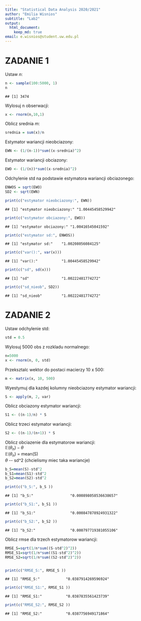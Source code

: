 ```yaml
---
title: "Statistical Data Analysis 2020/2021"
author: "Emilia Wisnios"
subtitle: "Lab2"
output:   
  html_document:
    keep_md: true
email: e.wisnios@student.uw.edu.pl
---
```



# ZADANIE 1

Ustaw $n$: 

```r
n <- sample(100:5000, 1)
n
```

```
## [1] 3474
```

Wylosuj n obserwacji:

```r
x <- rnorm(n,10,1)
```

Oblicz srednia $m$:

```r
srednia = sum(x)/n
```

Estymator wariancji nieobciazony:

```r
EWN <- (1/(n-1))*sum((x-srednia)^2)
```
Estymator wariancji obciazony:

```r
EWO <- (1/(n))*sum((x-srednia)^2)
```
Odchylenie std na podstawie estymatora wariancji obciazonego:

```r
ENWOS = sqrt(EWO)
SD2 <- sqrt(EWN)
```


```r
print(c("estymator nieobciazony:", EWN))
```

```
## [1] "estymator nieobciazony:" "1.00445458529942"
```

```r
print(c("estymator obciazony:", EWO))
```

```
## [1] "estymator obciazony:" "1.00416545041592"
```

```r
print(c("estymator sd:", ENWOS))
```

```
## [1] "estymator sd:"    "1.00208056084125"
```

```r
print(c("var():", var(x)))
```

```
## [1] "var():"           "1.00445458529942"
```

```r
print(c("sd", sd(x)))
```

```
## [1] "sd"               "1.00222481774272"
```

```r
print(c("sd_nieob", SD2))
```

```
## [1] "sd_nieob"         "1.00222481774272"
```

# ZADANIE 2

Ustaw odchylenie std:

```r
std = 0.5
```
Wylosuj 5000 obs z rozkladu normalnego:

```r
n=5000
x <- rnorm(n, 0, std)
```
Przeksztalc wektor do postaci macierzy 10 x 500:

```r
m <- matrix(x, 10, 500)
```
Wyestymuj dla kazdej kolumny nieobciazony estymator wariancji:

```r
S <- apply(m, 2, var)
```
Oblicz obciazony estymator wariancji:

```r
S1 <- ((n-1)/n) * S
```
Oblicz trzeci estymator wariancji:

```r
S2 <- ((n-1)/(n+1)) * S
```
Oblicz obciazenie dla estymatorow wariancji:
<br>
$\mathbb{E}(\theta_n) - \theta$
<br>
$\mathbb{E}(\theta_n)$ = mean(S)
<br>
$\theta$ -- sd^2 (chcielismy miec taka wariancje)

```r
b_S=mean(S)-std^2
b_S1=mean(S1)-std^2
b_S2=mean(S2)-std^2

print(c("b_S:", b_S ))
```

```
## [1] "b_S:"                 "0.000898058536638657"
```

```r
print(c("b_S1:", b_S1 ))
```

```
## [1] "b_S1:"                "0.000847878924931322"
```

```r
print(c("b_S2:", b_S2 ))
```

```
## [1] "b_S2:"                "0.000797719381055106"
```

Oblicz rmse dla trzech estymatorow wariancji:

```r
RMSE_S=sqrt(1/n*sum((S-std^2)^2))
RMSE_S1=sqrt(1/n*sum((S1-std^2)^2))
RMSE_S2=sqrt(1/n*sum((S2-std^2)^2))


print(c("RMSE_S:", RMSE_S ))
```

```
## [1] "RMSE_S:"            "0.0387914269596924"
```

```r
print(c("RMSE_S1:", RMSE_S1 ))
```

```
## [1] "RMSE_S1:"           "0.0387835561423739"
```

```r
print(c("RMSE_S2:", RMSE_S2 ))
```

```
## [1] "RMSE_S2:"           "0.0387756949171864"
```


